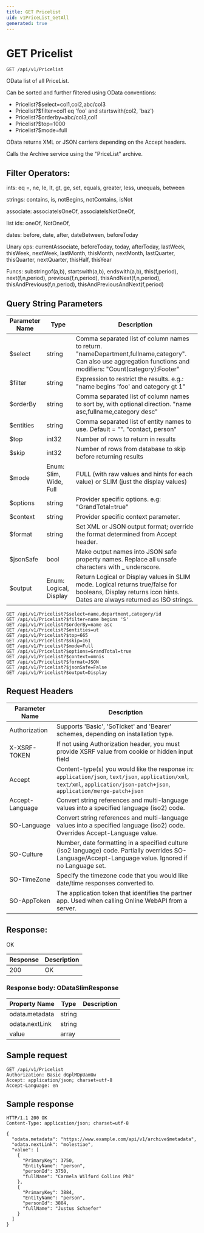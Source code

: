 ```yaml
---
title: GET Pricelist
uid: v1PriceList_GetAll
generated: true
---
```


# GET Pricelist

```http
GET /api/v1/Pricelist
```

OData list of all PriceList.


Can be sorted and further filtered using OData conventions:

* Pricelist?$select=col1,col2,abc/col3
* Pricelist?$filter=col1 eq 'foo' and startswith(col2, 'baz')
* Pricelist?$orderby=abc/col3,col1
* Pricelist?$top=1000
* Pricelist?$mode=full


OData returns XML or JSON carriers depending on the Accept headers.


Calls the Archive service using the "PriceList" archive.


## Filter Operators: ##

ints: eq =, ne, le, lt, gt, ge, set, equals, greater, less, unequals, between

strings: contains, is, notBegins, notContains, isNot

associate: associateIsOneOf, associateIsNotOneOf,  

list ids: oneOf, NotOneOf, 

dates: before, date, after, dateBetween, beforeToday

Unary ops: currentAssociate, beforeToday, today, afterToday, lastWeek, thisWeek, nextWeek, lastMonth, thisMonth, nextMonth, lastQuarter, thisQuarter, nextQuarter, thisHalf, thisYear

Funcs: substringof(a,b), startswith(a,b), endswith(a,b), this(f,period), next(f,n,period), previous(f,n,period), thisAndNext(f,n,period), thisAndPrevious(f,n,period), thisAndPreviousAndNext(f,period)






## Query String Parameters

| Parameter Name | Type |  Description |
|----------------|------|--------------|
| $select | string |  Comma separated list of column names to return. "nameDepartment,fullname,category". Can also use aggregation functions and modifiers: "Count(category):Footer" |
| $filter | string |  Expression to restrict the results. e.g.: "name begins 'foo' and category gt 1" |
| $orderBy | string |  Comma separated list of column names to sort by, with optional direction. "name asc,fullname,category desc" |
| $entities | string |  Comma separated list of entity names to use. Default = "". "contact, person" |
| $top | int32 |  Number of rows to return in results |
| $skip | int32 |  Number of rows from database to skip before returning results |
| $mode | Enum: Slim, Wide, Full |  FULL (with raw values and hints for each value) or SLIM (just the display values) |
| $options | string |  Provider specific options. e.g: "GrandTotal=true" |
| $context | string |  Provider specific context parameter. |
| $format | string |  Set XML or JSON output format; override the format determined from Accept header. |
| $jsonSafe | bool |  Make output names into JSON safe property names. Replace all unsafe characters with _ underscore. |
| $output | Enum: Logical, Display |  Return Logical or Display values in SLIM mode. Logical returns true/false for booleans, Display returns icon hints. Dates are always returned as ISO strings. |

```http
GET /api/v1/Pricelist?$select=name,department,category/id
GET /api/v1/Pricelist?$filter=name begins 'S'
GET /api/v1/Pricelist?$orderBy=name asc
GET /api/v1/Pricelist?$entities=ut
GET /api/v1/Pricelist?$top=665
GET /api/v1/Pricelist?$skip=161
GET /api/v1/Pricelist?$mode=Full
GET /api/v1/Pricelist?$options=GrandTotal=true
GET /api/v1/Pricelist?$context=omnis
GET /api/v1/Pricelist?$format=JSON
GET /api/v1/Pricelist?$jsonSafe=False
GET /api/v1/Pricelist?$output=Display
```


## Request Headers

| Parameter Name | Description |
|----------------|-------------|
| Authorization  | Supports 'Basic', 'SoTicket' and 'Bearer' schemes, depending on installation type. |
| X-XSRF-TOKEN   | If not using Authorization header, you must provide XSRF value from cookie or hidden input field |
| Accept         | Content-type(s) you would like the response in: `application/json`, `text/json`, `application/xml`, `text/xml`, `application/json-patch+json`, `application/merge-patch+json` |
| Accept-Language | Convert string references and multi-language values into a specified language (iso2) code. |
| SO-Language | Convert string references and multi-language values into a specified language (iso2) code. Overrides Accept-Language value. |
| SO-Culture | Number, date formatting in a specified culture (iso2 language) code. Partially overrides SO-Language/Accept-Language value. Ignored if no Language set. |
| SO-TimeZone | Specify the timezone code that you would like date/time responses converted to. |
| SO-AppToken | The application token that identifies the partner app. Used when calling Online WebAPI from a server. |


## Response:

OK

| Response | Description |
|----------------|-------------|
| 200 | OK |

### Response body: ODataSlimResponse

| Property Name | Type |  Description |
|----------------|------|--------------|
| odata.metadata | string |  |
| odata.nextLink | string |  |
| value | array |  |

## Sample request

```http!
GET /api/v1/Pricelist
Authorization: Basic dGplMDpUamUw
Accept: application/json; charset=utf-8
Accept-Language: en
```

## Sample response

```http_
HTTP/1.1 200 OK
Content-Type: application/json; charset=utf-8

{
  "odata.metadata": "https://www.example.com/api/v1/archive$metadata",
  "odata.nextLink": "molestiae",
  "value": [
    {
      "PrimaryKey": 3750,
      "EntityName": "person",
      "personId": 3750,
      "fullName": "Carmela Wilford Collins PhD"
    },
    {
      "PrimaryKey": 3884,
      "EntityName": "person",
      "personId": 3884,
      "fullName": "Justus Schaefer"
    }
  ]
}
```